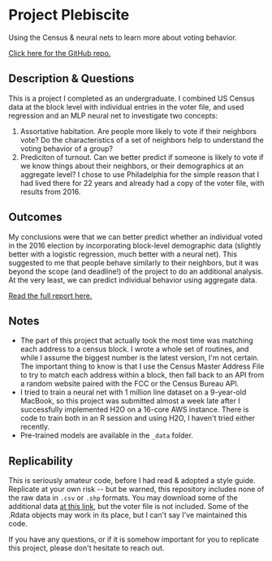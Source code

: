 # Project Plebiscite
Using the Census & neural nets to learn more about voting behavior.

[Click here for the GitHub repo.](https://github.com/UnlikelyVolcano/project-plebiscite)

## Description & Questions
This is a project I completed as an undergraduate. I combined US Census data at the block level with individual entries in the voter file, and used regression and an MLP neural net to investigate two concepts:
1. Assortative habitation. Are people more likely to vote if their neighbors vote? Do the characteristics of a set of neighbors help to understand the voting behavior of a group?
2. Prediciton of turnout. Can we better predict if someone is likely to vote if we know things about their neighbors, or their  demographics at an aggregate level?
I chose to use Philadelphia for the simple reason that I had lived there for 22 years and already had a copy of the voter file, with results from 2016. 

## Outcomes
My conclusions were that we can better predict whether an individual voted in the 2016 election by incorporating block-level demographic data (slightly better with a logistic regression, much better with a neural net). This suggested to me that people behave similarly to their neighbors, but it was beyond the scope (and deadline!) of the project to do an additional analysis. At the very least, we can predict individual behavior using aggregate data.

[Read the full report here.](https://github.com/UnlikelyVolcano/project-plebiscite/raw/master/_report/Report.pdf)

## Notes
- The part of this project that actually took the most time was matching each address to a census block. I wrote a whole set of routines, and while I assume the biggest number is the latest version, I'm not certain. The important thing to know is that I use the Census Master Address File to try to match each address within a block, then fall back to an API from a random website paired with the FCC or the Census Bureau API.
- I tried to train a neural net with 1 million line dataset on a 9-year-old MacBook, so this project was submitted almost a week late after I successfully implemented H2O on a 16-core AWS instance. There is code to train both in an R session and using H2O, I haven't tried either recently.
- Pre-trained models are available in the `_data` folder.

## Replicability
This is seriously amateur code, before I had read & adopted a style guide. Replicate at your own risk -- but be warned, this repository includes none of the raw data in `.csv` or `.shp` formats. You may download some of the additional data [at this link](https://upenn.box.com/v/project-plebiscite), but the voter file is not included. Some of the .Rdata objects may work in its place, but I can't say I've maintained this code.

If you have any questions, or if it is somehow important for you to replicate this project, please don't hesitate to reach out.

<p><img alt="Clicky" width="1" height="1" src="//in.getclicky.com/101237072ns.gif" /></p>
